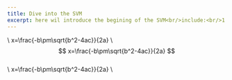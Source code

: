 ```yaml
---
title: Dive into the SVM
excerpt: here wil introduce the begining of the SVM<br/>include:<br/>1.
---
```


\\ x=\frac{-b\pm\sqrt{b^2-4ac}}{2a} \\<br/>
$$ x=\frac{-b\pm\sqrt{b^2-4ac}}{2a} $$<br/>
\\ x=\frac{-b\pm\sqrt{b^2-4ac}}{2a} \\<br/>

